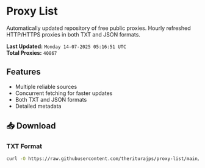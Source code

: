 # Proxy List

Automatically updated repository of free public proxies. Hourly refreshed HTTP/HTTPS proxies in both TXT and JSON formats.

**Last Updated:** `Monday 14-07-2025 05:16:51 UTC`  
**Total Proxies:** `40867`

## Features
- Multiple reliable sources
- Concurrent fetching for faster updates
- Both TXT and JSON formats
- Detailed metadata

## 📥 Download

### TXT Format
```bash
curl -O https://raw.githubusercontent.com/theriturajps/proxy-list/main/proxies.txt